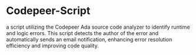 # Codepeer-Script
a script utilizing the Codepeer Ada source code analyzer to identify runtime and logic errors. This script detects the author of the error and automatically sends an email notification, enhancing error resolution efficiency and improving code quality.

